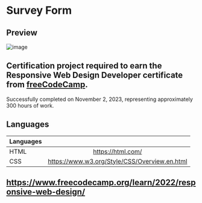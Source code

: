 # Survey Form

## Preview
![image](https://github.com/buenodeandrade/fcc-survey-form/assets/147355115/22766eb0-79e7-44ca-a52e-e874e1b4ed80)
## Certification project required to earn the Responsive Web Design Developer certificate from [freeCodeCamp](https://www.freecodecamp.org/).
Successfully completed on November 2, 2023, representing approximately 300 hours of work.

## Languages
| Languages |                                               |
|-----------|:---------------------------------------------:|
| HTML      | https://html.com/                             |
| CSS       | https://www.w3.org/Style/CSS/Overview.en.html |  

## https://www.freecodecamp.org/learn/2022/responsive-web-design/
